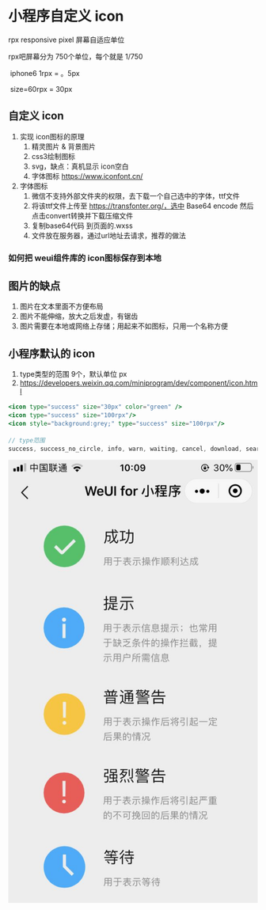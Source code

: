 # 小程序自定义 icon



rpx responsive pixel 屏幕自适应单位

rpx吧屏幕分为 750个单位，每个就是 1/750

​	iphone6 1rpx = 。5px

​	size=60rpx = 30px



## 自定义 icon

1. 实现 icon图标的原理
   1. 精灵图片 & 背景图片
   2. css3绘制图标
   3. svg，缺点：真机显示 icon空白
   4. 字体图标 https://www.iconfont.cn/
2. 字体图标
   1. 微信不支持外部文件夹的权限，去下载一个自己选中的字体，ttf文件
   2. 将该ttf文件上传至 https://transfonter.org/，选中 Base64 encode 然后点击convert转换并下载压缩文件
   3. 复制base64代码 到页面的.wxss
   4. 文件放在服务器，通过url地址去请求，推荐的做法





### 如何把 weui组件库的 icon图标保存到本地





## 图片的缺点

1. 图片在文本里面不方便布局
2. 图片不能伸缩，放大之后发虚，有锯齿
3. 图片需要在本地或网络上存储；用起来不如图标，只用一个名称方便





## 小程序默认的 icon

1. type类型的范围 9个，默认单位 px
2. https://developers.weixin.qq.com/miniprogram/dev/component/icon.html

```jsx
<icon type="success" size="30px" color="green" />
<icon type="success" size="100rpx"/>
<icon style="background:grey;" type="success" size="100rpx"/>

// type范围 
success, success_no_circle, info, warn, waiting, cancel, download, search, clear
```

![小程序默认icon](images/icon.jpg)

















